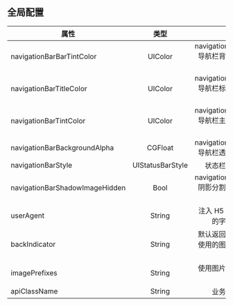 ## 全局配置

| 属性                           |       类型       |                         描述 |                   默认值 |
| ------------------------------ | :--------------: | ---------------------------: | -----------------------: |
| navigationBarBarTintColor      |     UIColor      | navigationBar 导航栏背景颜色 |            UIColor.white |
| navigationBarTitleColor        |     UIColor      | navigationBar 导航栏标题颜色 |            UIColor.black |
| navigationBarTintColor         |     UIColor      | navigationBar 导航栏主题颜色 |             UIColor.blue |
| navigationBarBackgroundAlpha   |     CGFloat      |   navigationBar 导航栏透明度 |                      1.0 |
| navigationBarStyle             | UIStatusBarStyle |                   状态栏样式 | UIStatusBarStyle.default |
| navigationBarShadowImageHidden |       Bool       | navigationBar 阴影分割线隐藏 |                    false |
| userAgent                      |      String      |         注入 H5 带有的字符串 |                 JGHybrid |
| backIndicator                  |      String      | 默认返回按钮使用的图片字符串 |     JGHybridImageNavBack |
| imagePrefixes                  |      String      |               使用图片的前缀 |            JGHybridImage |
| apiClassName                   |      String      |                     业务类名 |         JGHybridBusiness |
